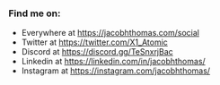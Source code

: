 ### Find me on:
- Everywhere at https://jacobhthomas.com/social
- Twitter at https://twitter.com/X1_Atomic
- Discord at https://discord.gg/TeSnxrjBac
- Linkedin at https://linkedin.com/in/jacobhthomas/
- Instagram at https://instagram.com/jacobhthomas/

<!--
**X1Atomic/X1Atomic** is a ✨ _special_ ✨ repository because its `README.md` (this file) appears on your GitHub profile.

Here are some ideas to get you started:

- 🔭 I’m currently working on ...
- 🌱 I’m currently learning ...
- 👯 I’m looking to collaborate on ...
- 🤔 I’m looking for help with ...
- 💬 Ask me about ...
- 📫 How to reach me: ...
- 😄 Pronouns: ...
- ⚡ Fun fact: ...
-->
